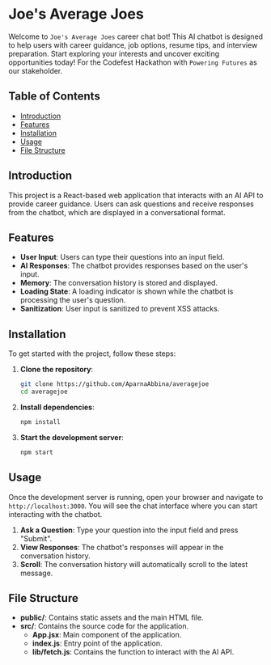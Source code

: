 # Joe's Average Joes

Welcome to `Joe's Average Joes` career chat bot! This AI chatbot is designed to help users with career guidance, job options, resume tips, and interview preparation. Start exploring your interests and uncover exciting opportunities today! For the Codefest Hackathon with `Powering Futures` as our stakeholder.

## Table of Contents

- [Introduction](#introduction)
- [Features](#features)
- [Installation](#installation)
- [Usage](#usage)
- [File Structure](#file-structure)

## Introduction

This project is a React-based web application that interacts with an AI API to provide career guidance. Users can ask questions and receive responses from the chatbot, which are displayed in a conversational format.

## Features

- **User Input**: Users can type their questions into an input field.
- **AI Responses**: The chatbot provides responses based on the user's input.
- **Memory**: The conversation history is stored and displayed.
- **Loading State**: A loading indicator is shown while the chatbot is processing the user's question.
- **Sanitization**: User input is sanitized to prevent XSS attacks.

## Installation

To get started with the project, follow these steps:

1. **Clone the repository**:
    ```bash
    git clone https://github.com/AparnaAbbina/averagejoe
    cd averagejoe
    ```

2. **Install dependencies**:
    ```bash
    npm install
    ```

3. **Start the development server**:
    ```bash
    npm start
    ```

## Usage

Once the development server is running, open your browser and navigate to `http://localhost:3000`. You will see the chat interface where you can start interacting with the chatbot.

1. **Ask a Question**: Type your question into the input field and press "Submit".
2. **View Responses**: The chatbot's responses will appear in the conversation history.
3. **Scroll**: The conversation history will automatically scroll to the latest message.

## File Structure

- **public/**: Contains static assets and the main HTML file.
- **src/**: Contains the source code for the application.
  - **App.jsx**: Main component of the application.
  - **index.js**: Entry point of the application.
  - **lib/fetch.js**: Contains the function to interact with the AI API.

